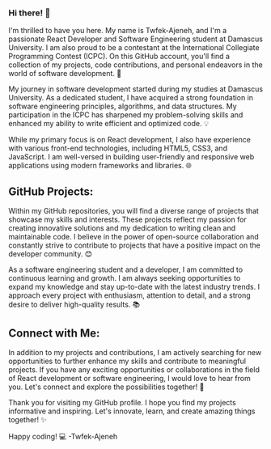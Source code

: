 ### Hi there! 👋
I'm thrilled to have you here. My name is Twfek-Ajeneh, and I'm a passionate React Developer and Software Engineering student at Damascus University. I am also proud to be a contestant at the International Collegiate Programming Contest (ICPC). On this GitHub account, you'll find a collection of my projects, code contributions, and personal endeavors in the world of software development. 🚀

My journey in software development started during my studies at Damascus University. As a dedicated student, I have acquired a strong foundation in software engineering principles, algorithms, and data structures. My participation in the ICPC has sharpened my problem-solving skills and enhanced my ability to write efficient and optimized code. 💡

While my primary focus is on React development, I also have experience with various front-end technologies, including HTML5, CSS3, and JavaScript. I am well-versed in building user-friendly and responsive web applications using modern frameworks and libraries. 🌐

GitHub Projects:
----------------

Within my GitHub repositories, you will find a diverse range of projects that showcase my skills and interests. These projects reflect my passion for creating innovative solutions and my dedication to writing clean and maintainable code. I believe in the power of open-source collaboration and constantly strive to contribute to projects that have a positive impact on the developer community. 😊

As a software engineering student and a developer, I am committed to continuous learning and growth. I am always seeking opportunities to expand my knowledge and stay up-to-date with the latest industry trends. I approach every project with enthusiasm, attention to detail, and a strong desire to deliver high-quality results. 📚

Connect with Me:
----------------

In addition to my projects and contributions, I am actively searching for new opportunities to further enhance my skills and contribute to meaningful projects. If you have any exciting opportunities or collaborations in the field of React development or software engineering, I would love to hear from you. Let's connect and explore the possibilities together! 🤝



Thank you for visiting my GitHub profile. I hope you find my projects informative and inspiring. Let's innovate, learn, and create amazing things together! ✨

Happy coding! 💻
-Twfek-Ajeneh
